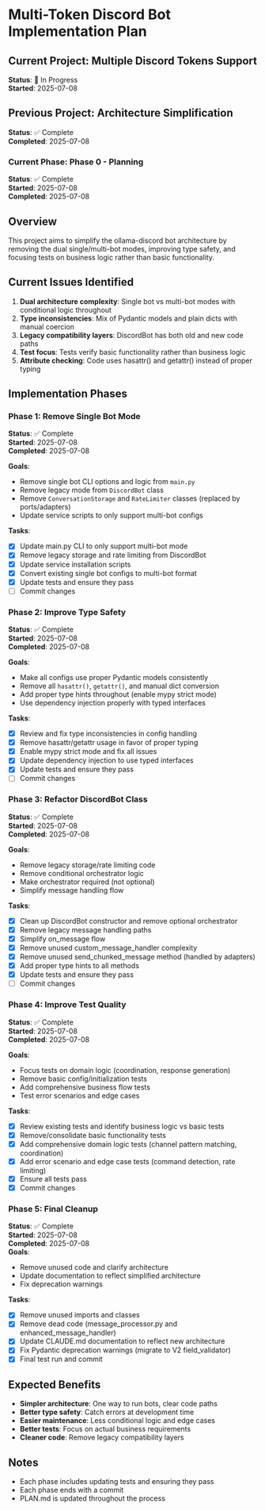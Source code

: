 # Multi-Token Discord Bot Implementation Plan

## Current Project: Multiple Discord Tokens Support
**Status**: 🚧 In Progress  
**Started**: 2025-07-08  

## Previous Project: Architecture Simplification
**Status**: ✅ Complete  
**Completed**: 2025-07-08

### Current Phase: Phase 0 - Planning
**Status**: ✅ Complete  
**Started**: 2025-07-08  
**Completed**: 2025-07-08  

## Overview

This project aims to simplify the ollama-discord bot architecture by removing the dual single/multi-bot modes, improving type safety, and focusing tests on business logic rather than basic functionality.

## Current Issues Identified
1. **Dual architecture complexity**: Single bot vs multi-bot modes with conditional logic throughout
2. **Type inconsistencies**: Mix of Pydantic models and plain dicts with manual coercion
3. **Legacy compatibility layers**: DiscordBot has both old and new code paths
4. **Test focus**: Tests verify basic functionality rather than business logic
5. **Attribute checking**: Code uses hasattr() and getattr() instead of proper typing

## Implementation Phases

### Phase 1: Remove Single Bot Mode
**Status**: ✅ Complete  
**Started**: 2025-07-08  
**Completed**: 2025-07-08  

**Goals**:
- Remove single bot CLI options and logic from `main.py`
- Remove legacy mode from `DiscordBot` class
- Remove `ConversationStorage` and `RateLimiter` classes (replaced by ports/adapters)
- Update service scripts to only support multi-bot configs

**Tasks**:
- [x] Update main.py CLI to only support multi-bot mode
- [x] Remove legacy storage and rate limiting from DiscordBot
- [x] Update service installation scripts
- [x] Convert existing single bot configs to multi-bot format
- [x] Update tests and ensure they pass
- [ ] Commit changes

### Phase 2: Improve Type Safety
**Status**: ✅ Complete  
**Started**: 2025-07-08  
**Completed**: 2025-07-08  

**Goals**:
- Make all configs use proper Pydantic models consistently
- Remove all `hasattr()`, `getattr()`, and manual dict conversion
- Add proper type hints throughout (enable mypy strict mode)
- Use dependency injection properly with typed interfaces

**Tasks**:
- [x] Review and fix type inconsistencies in config handling
- [x] Remove hasattr/getattr usage in favor of proper typing
- [x] Enable mypy strict mode and fix all issues
- [x] Update dependency injection to use typed interfaces
- [x] Update tests and ensure they pass
- [ ] Commit changes

### Phase 3: Refactor DiscordBot Class
**Status**: ✅ Complete  
**Started**: 2025-07-08  
**Completed**: 2025-07-08  

**Goals**:
- Remove legacy storage/rate limiting code
- Remove conditional orchestrator logic
- Make orchestrator required (not optional)
- Simplify message handling flow

**Tasks**:
- [x] Clean up DiscordBot constructor and remove optional orchestrator
- [x] Remove legacy message handling paths
- [x] Simplify on_message flow
- [x] Remove unused custom_message_handler complexity
- [x] Remove unused send_chunked_message method (handled by adapters)
- [x] Add proper type hints to all methods
- [x] Update tests and ensure they pass
- [ ] Commit changes

### Phase 4: Improve Test Quality
**Status**: ✅ Complete  
**Started**: 2025-07-08  
**Completed**: 2025-07-08  

**Goals**:
- Focus tests on domain logic (coordination, response generation)
- Remove basic config/initialization tests
- Add comprehensive business flow tests
- Test error scenarios and edge cases

**Tasks**:
- [x] Review existing tests and identify business logic vs basic tests
- [x] Remove/consolidate basic functionality tests
- [x] Add comprehensive domain logic tests (channel pattern matching, coordination)
- [x] Add error scenario and edge case tests (command detection, rate limiting)
- [x] Ensure all tests pass
- [x] Commit changes

### Phase 5: Final Cleanup
**Status**: ✅ Complete  
**Started**: 2025-07-08  
**Completed**: 2025-07-08  
**Goals**:
- Remove unused code and clarify architecture
- Update documentation to reflect simplified architecture
- Fix deprecation warnings

**Tasks**:
- [x] Remove unused imports and classes
- [x] Remove dead code (message_processor.py and enhanced_message_handler)
- [x] Update CLAUDE.md documentation to reflect new architecture
- [x] Fix Pydantic deprecation warnings (migrate to V2 field_validator)
- [x] Final test run and commit

## Expected Benefits
- **Simpler architecture**: One way to run bots, clear code paths
- **Better type safety**: Catch errors at development time
- **Easier maintenance**: Less conditional logic and edge cases
- **Better tests**: Focus on actual business requirements
- **Cleaner code**: Remove legacy compatibility layers

## Notes
- Each phase includes updating tests and ensuring they pass
- Each phase ends with a commit
- PLAN.md is updated throughout the process